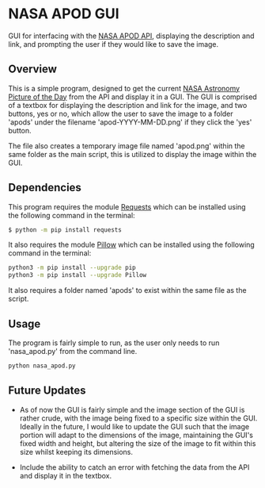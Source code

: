 # NASA APOD GUI
GUI for interfacing with the [NASA APOD API](https://api.nasa.gov/), displaying the description and link, and prompting the user if they would like to save the image.

## Overview
This is a simple program, designed to get the current [NASA Astronomy Picture of the Day](https://apod.nasa.gov/apod/astropix.html) from the API and display it in a GUI. The GUI is comprised of a textbox for displaying the description and link for the image, and two buttons, yes or no, which allow the user to save the image to a folder 'apods' under the filename 'apod-YYYY-MM-DD.png' if they click the 'yes' button.

The file also creates a temporary image file named 'apod.png' within the same folder as the main script, this is utilized to display the image within the GUI.

## Dependencies
This program requires the module [Requests](https://pypi.org/project/requests/) which can be installed using the following command in the terminal:
```bash
$ python -m pip install requests
```

It also requires the module [Pillow](https://pypi.org/project/Pillow/) which can be installed using the following command in the terminal:
```bash
python3 -m pip install --upgrade pip
python3 -m pip install --upgrade Pillow
```

It also requires a folder named 'apods' to exist within the same file as the script.

## Usage
The program is fairly simple to run, as the user only needs to run 'nasa_apod.py' from the command line.
```bash
python nasa_apod.py
```

## Future Updates
- As of now the GUI is fairly simple and the image section of the GUI is rather crude, with the image being fixed to a specific size within the GUI. Ideally in the future, I would like to update the GUI such that the image portion will adapt to the dimensions of the image, maintaining the GUI's fixed width and height, but altering the size of the image to fit within this size whilst keeping its dimensions.

- Include the ability to catch an error with fetching the data from the API and display it in the textbox.
